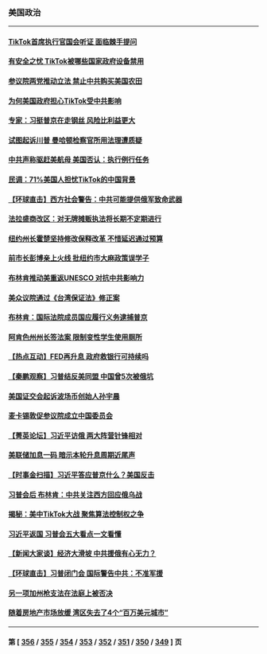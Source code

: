 ### 美国政治
---
#### [TikTok首席执行官国会听证 面临棘手提问](../../pages/ncid1078159/n13956957.md) 
#### [有安全之忧 TikTok被哪些国家政府设备禁用](../../pages/ncid1078159/n13956948.md) 
#### [参议院两党推动立法 禁止中共购买美国农田](../../pages/ncid1078159/n13956955.md) 
#### [为何美国政府担心TikTok受中共影响](../../pages/ncid1078159/n13956931.md) 
#### [专家：习挺普京在走钢丝 风险比利益更大](../../pages/ncid1078159/n13956139.md) 
#### [试图起诉川普 曼哈顿检察官所用法理遭质疑](../../pages/ncid1078159/n13956260.md) 
#### [中共声称驱赶美航母 美国否认：执行例行任务](../../pages/ncid1078159/n13956680.md) 
#### [民调：71%美国人担忧TikTok的中国背景](../../pages/ncid1078159/n13956648.md) 
#### [【环球直击】西方社会警告：中共可能提供俄军致命武器](../../pages/ncid1078159/n13956163.md) 
#### [法拉盛商改区：对无牌摊贩执法将长期不定期进行](../../pages/ncid1078159/n13956470.md) 
#### [纽约州长霍楚坚持修改保释改革 不惜延迟通过预算](../../pages/ncid1078159/n13956455.md) 
#### [前市长彭博亲上火线 批纽约市大麻政策误学子](../../pages/ncid1078159/n13956472.md) 
#### [布林肯推动美重返UNESCO 对抗中共影响力](../../pages/ncid1078159/n13956536.md) 
#### [美众议院通过《台湾保证法》修正案](../../pages/ncid1078159/n13956411.md) 
#### [布林肯：国际法院成员国应履行义务逮捕普京](../../pages/ncid1078159/n13956397.md) 
#### [阿肯色州州长签法案 限制变性学生使用厕所](../../pages/ncid1078159/n13956282.md) 
#### [【热点互动】FED再升息 政府救银行可持续吗](../../pages/ncid1078159/n13956298.md) 
#### [【秦鹏观察】习普结反美同盟 中国曾5次被俄坑](../../pages/ncid1078159/n13956280.md) 
#### [美国证交会起诉波场币创始人孙宇晨](../../pages/ncid1078159/n13956275.md) 
#### [麦卡锡敦促参议院成立中国委员会](../../pages/ncid1078159/n13956288.md) 
#### [【菁英论坛】习近平访俄 两大阵营针锋相对](../../pages/ncid1078159/n13956271.md) 
#### [美联储加息一码 暗示本轮升息周期近尾声](../../pages/ncid1078159/n13956192.md) 
#### [【时事金扫描】习近平答应普京什么？美国反击](../../pages/ncid1078159/n13956027.md) 
#### [习普会后 布林肯：中共关注西方回应俄乌战](../../pages/ncid1078159/n13956144.md) 
#### [揭秘：美中TikTok大战 聚焦算法控制权之争](../../pages/ncid1078159/n13956048.md) 
#### [习近平返国 习普会五大看点一文看懂](../../pages/ncid1078159/n13956043.md) 
#### [【新闻大家谈】经济大滑坡 中共援俄有心无力？](../../pages/ncid1078159/n13955771.md) 
#### [【环球直击】习普闭门会 国际警告中共：不准军援](../../pages/ncid1078159/n13955322.md) 
#### [另一项加州枪支法在法庭上被否决](../../pages/ncid1078159/n13955755.md) 
#### [随着房地产市场放缓 湾区失去了4个“百万美元城市”](../../pages/ncid1078159/n13955750.md) 

---
#### 第 [ [356](./356.md) / [355](./355.md) / [354](./354.md) / [353](./353.md) / [352](./352.md) / [351](./351.md) / [350](./350.md) / [349](./349.md) ] 页
